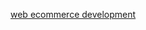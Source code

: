 <a href="https://chronicletodayy.blogspot.com/2024/07/why-is-web-ecommerce-development.html">web ecommerce development</a>
